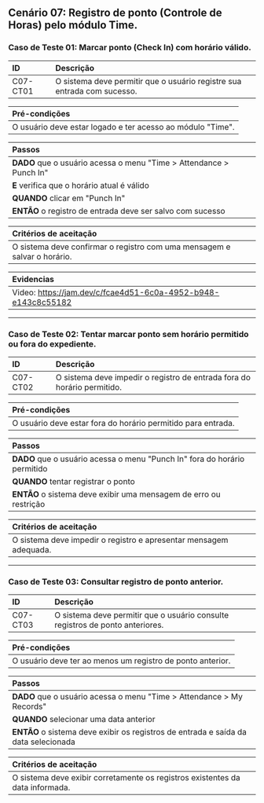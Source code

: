 ## Cenário 07: Registro de ponto (Controle de Horas) pelo módulo Time.

### Caso de Teste 01: Marcar ponto (Check In) com horário válido.

| ID       | Descrição                                                                  |
| :------- | :------------------------------------------------------------------------- |
| C07-CT01 | O sistema deve permitir que o usuário registre sua entrada com sucesso.    |

| **Pré-condições**                                             |
| :------------------------------------------------------------ |
| O usuário deve estar logado e ter acesso ao módulo "Time".    |

| **Passos**                                                        |
| :---------------------------------------------------------------- |
| **DADO** que o usuário acessa o menu \"Time > Attendance > Punch In\" |
| **E** verifica que o horário atual é válido                     |
| **QUANDO** clicar em \"Punch In\"                               |
| **ENTÃO** o registro de entrada deve ser salvo com sucesso      |

| **Critérios de aceitação**                                      |
| :-------------------------------------------------------------- |
| O sistema deve confirmar o registro com uma mensagem e salvar o horário. |

| **Evidencias**                                      |
| :-------------------------------------------------------------- |
| Video: https://jam.dev/c/fcae4d51-6c0a-4952-b948-e143c8c55182 |

---

### Caso de Teste 02: Tentar marcar ponto sem horário permitido ou fora do expediente.

| ID       | Descrição                                                                 |
| :------- | :------------------------------------------------------------------------ |
| C07-CT02 | O sistema deve impedir o registro de entrada fora do horário permitido.   |

| **Pré-condições**                                             |
| :------------------------------------------------------------ |
| O usuário deve estar fora do horário permitido para entrada.  |

| **Passos**                                                        |
| :---------------------------------------------------------------- |
| **DADO** que o usuário acessa o menu \"Punch In\" fora do horário permitido |
| **QUANDO** tentar registrar o ponto                             |
| **ENTÃO** o sistema deve exibir uma mensagem de erro ou restrição |

| **Critérios de aceitação**                                      |
| :-------------------------------------------------------------- |
| O sistema deve impedir o registro e apresentar mensagem adequada. |

---

### Caso de Teste 03: Consultar registro de ponto anterior.

| ID       | Descrição                                                              |
| :------- | :---------------------------------------------------------------------- |
| C07-CT03 | O sistema deve permitir que o usuário consulte registros de ponto anteriores. |

| **Pré-condições**                                             |
| :------------------------------------------------------------ |
| O usuário deve ter ao menos um registro de ponto anterior.    |

| **Passos**                                                        |
| :---------------------------------------------------------------- |
| **DADO** que o usuário acessa o menu \"Time > Attendance > My Records\" |
| **QUANDO** selecionar uma data anterior                         |
| **ENTÃO** o sistema deve exibir os registros de entrada e saída da data selecionada |

| **Critérios de aceitação**                                      |
| :-------------------------------------------------------------- |
| O sistema deve exibir corretamente os registros existentes da data informada. |
